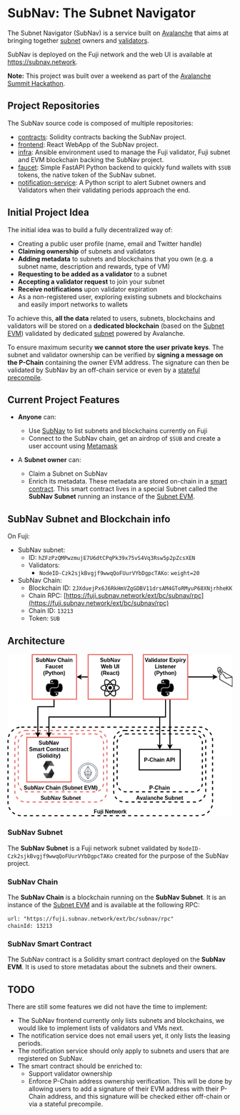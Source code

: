 # SubNav: The Subnet Navigator

The Subnet Navigator (SubNav) is a service built on [Avalanche](https://avax.network) that aims at bringing together [subnet](https://support.avax.network/en/articles/4064861-what-is-a-subnet) owners and [validators](https://support.avax.network/en/articles/4064704-what-is-a-blockchain-validator).

SubNav is deployed on the Fuji network and the web UI is available at https://subnav.network.

**Note:** This project was built over a weekend as part of the [Avalanche Summit Hackathon](https://hackathon.avalanchesummit.com/).

## Project Repositories

The SubNav source code is composed of multiple repositories:

- [contracts](https://github.com/Avackathon/contracts): Solidity contracts backing the SubNav project.
- [frontend](https://github.com/Avackathon/frontend): React WebApp of the SubNav project.
- [infra](https://github.com/Avackathon/infra): Ansible environment used to manage the Fuji validator, Fuji subnet and EVM blockchain backing the SubNav project.
- [faucet](https://github.com/Avackathon/faucet): Simple FastAPI Python backend to quickly fund wallets with `$SUB` tokens, the native token of the SubNav subnet.
- [notification-service](https://github.com/Avackathon/notification-service/): A Python script to alert Subnet owners and Validators when their validating periods approach the end.

## Initial Project Idea

The initial idea was to build a fully decentralized way of:

- Creating a public user profile (name, email and Twitter handle)
- **Claiming ownership** of subnets and validators
- **Adding metadata** to subnets and blockchains that you own (e.g. a subnet name, description and rewards, type of VM)
- **Requesting to be added as a validator** to a subnet
- **Accepting a validator request** to join your subnet
- **Receive notifications** upon validator expiration
- As a non-registered user, exploring existing subnets and blockchains and easily import networks to wallets

To achieve this, **all the data** related to users, subnets, blockchains and validators will be stored on a **dedicated blockchain** (based on the [Subnet EVM](https://github.com/ava-labs/subnet-evm)) validated by dedicated [subnet](https://support.avax.network/en/articles/4064861-what-is-a-subnet) powered by Avalanche.

To ensure maximum security **we cannot store the user private keys**. The subnet and validator ownership can be verified by **signing a message on the P-Chain** containing the owner EVM address. The signature can then be validated by SubNav by an off-chain service or even by a [stateful precompile](https://medium.com/avalancheavax/customizing-the-evm-with-stateful-precompiles-f44a34f39efd).

## Current Project Features

- **Anyone** can:

  - Use [SubNav](https://subnav.network) to list subnets and blockchains currently on Fuji
  - Connect to the SubNav chain, get an airdrop of `$SUB` and create a user account using [Metamask](https://metamask.io/)

- A **Subnet owner** can:

  - Claim a Subnet on SubNav
  - Enrich its metadata. These metadata are stored on-chain in a [smart contract](https://github.com/Avackathon/contracts/blob/master/contracts/SubNav.sol). This smart contract lives in a special Subnet called the **SubNav Subnet** running an instance of the [Subnet EVM](https://github.com/ava-labs/subnet-evm).

## SubNav Subnet and Blockchain info

On Fuji:

- SubNav subnet:
  - ID: `hZFzPzQMPwzmujE7U6dtCPqPk39x75vS4Vq3Rsw5p2pZcsXEN`
  - Validators:
    - `NodeID-Czk2sjkBvgjf9wwqQoFUurVYbDgpcTAKo`: `weight=20`
- SubNav Chain:
  - Blockchain ID: `2JXduejPx6J6RkHmVZgGDBV11drsAM4GToRMyuP68XNjrhheKK`
  - Chain RPC: [https://fuji.subnav.network/ext/bc/subnav/rpc](https://fuji.subnav.network/ext/bc/subnav/rpc)
  - Chain ID: `13213`
  - Token: `SUB`

## Architecture

![SubNav schema](./assets/subnav-architecture-schema.png)

### SubNav Subnet

The **SubNav Subnet** is a Fuji network subnet validated by `NodeID-Czk2sjkBvgjf9wwqQoFUurVYbDgpcTAKo` created for the purpose of the SubNav project.

### SubNav Chain

The **SubNav Chain** is a blockchain running on the **SubNav Subnet**. It is an instance of the [Subnet EVM](https://github.com/ava-labs/subnet-evm) and is available at the following RPC:

```
url: "https://fuji.subnav.network/ext/bc/subnav/rpc"
chainId: 13213
```

### SubNav Smart Contract

The SubNav contract is a Solidity smart contract deployed on the **SubNav EVM**. It is used to store metadatas about the subnets and their owners.

## TODO

There are still some features we did not have the time to implement:

- The SubNav frontend currently only lists subnets and blockchains, we would like to implement lists of validators and VMs next.
- The notification service does not email users yet, it only lists the leasing periods.
- The notification service should only apply to subnets and users that are registered on SubNav.
- The smart contract should be enriched to:
  - Support validator ownership
  - Enforce P-Chain address ownership verification. This will be done by allowing users to add a signature of their EVM address with their P-Chain address, and this signature will be checked either off-chain or via a stateful precompile.
